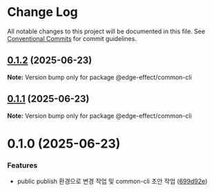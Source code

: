 # Change Log

All notable changes to this project will be documented in this file.
See [Conventional Commits](https://conventionalcommits.org) for commit guidelines.

## [0.1.2](https://github.com/Team-EdgeEffect/library-js/compare/@edge-effect/common-cli@0.1.1...@edge-effect/common-cli@0.1.2) (2025-06-23)

**Note:** Version bump only for package @edge-effect/common-cli

## [0.1.1](https://github.com/Team-EdgeEffect/library-js/compare/@edge-effect/common-cli@0.1.0...@edge-effect/common-cli@0.1.1) (2025-06-23)

**Note:** Version bump only for package @edge-effect/common-cli

# 0.1.0 (2025-06-23)

### Features

- public publish 환경으로 변경 작업 및 common-cli 초안 작업 ([699d92e](https://github.com/Team-EdgeEffect/library-js/commit/699d92e279db6ba2306a9abac565d6ef45080a90))
